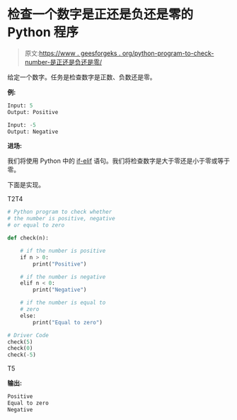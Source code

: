# 检查一个数字是正还是负还是零的 Python 程序

> 原文:[https://www . geesforgeks . org/python-program-to-check-number-是正还是负还是零/](https://www.geeksforgeeks.org/python-program-to-check-whether-a-number-is-positive-or-negative-or-zero/)

给定一个数字。任务是检查数字是正数、负数还是零。

**例:**

```py
Input: 5
Output: Positive

Input: -5
Output: Negative

```

**进场:**

我们将使用 Python 中的 [if-elif](https://www.geeksforgeeks.org/python-if-else/) 语句。我们将检查数字是大于零还是小于零或等于零。

下面是实现。

T2T4

```py
# Python program to check whether
# the number is positive, negative
# or equal to zero

def check(n):

    # if the number is positive
    if n > 0:
        print("Positive")

    # if the number is negative
    elif n < 0:
        print("Negative")

    # if the number is equal to
    # zero
    else:
        print("Equal to zero")

# Driver Code
check(5)
check(0)
check(-5)
```

T5

**输出:**

```py
Positive
Equal to zero
Negative

```